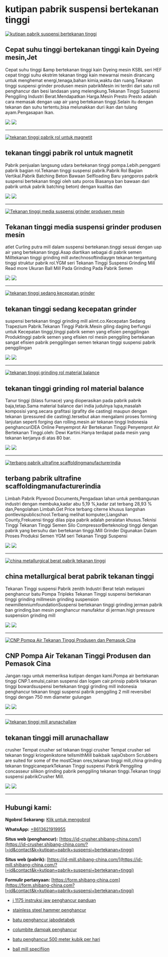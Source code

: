 # kutipan pabrik suspensi bertekanan tinggi

<a href="https://swt.shibang-china.com/?l=id&img&k=kutipan+pabrik+suspensi+bertekanan+tinggi" target="_blank">![kutipan pabrik suspensi bertekanan tinggi](http://static.shibang-china.com/all-800x300/1313.jpg)</a>

## Cepat suhu tinggi bertekanan tinggi kain Dyeing mesin,Jet
Cepat suhu tinggi &amp bertekanan tinggi kain Dyeing mesin KSBL seri HEF cepat tinggi suhu ekstrim tekanan tinggi kain mewarnai mesin dirancang untuk menghemat energi,tenaga,bahan kimia,waktu dan ruang.Tekanan tinggi suspensi grinder produsen mesin pabrikMesin ini terdiri dari satu roll penghancur dan besi landasan yang melengkung.Tekanan Tinggi Suspensi Penggiling Industri Berat.Mendapatkan Harga.Mesin Presto Presto adalah cara memasak dengan uap air yang bertekanan tinggi.Selain itu dengan tekanan dan suhu tertentu,bisa melunakkan duri ikan dan tulang ayam.Pengasapan Ikan.


<a href="https://whatsapp.shibangsoft.com/WhatsApp.php" target="_blank" title="WhatsApp">![](http://static.shibang-china.com/icon/whatsapp.png)</a> <a href="https://swt.shibang-china.com/?l=id&icon&k=kutipan+pabrik+suspensi+bertekanan+tinggi" target="_blank">![](http://static.shibang-china.com/icon/chat-id.png)</a>

---

<a href="https://swt.shibang-china.com/?l=id&img&k=kutipan+pabrik+suspensi+bertekanan+tinggi" target="_blank">![tekanan tinggi pabrik rol untuk magnetit](http://static.shibang-china.com/all-800x300/1495.jpg)</a>

## tekanan tinggi pabrik rol untuk magnetit
Pabrik penjualan langsung udara bertekanan tinggi pompa.Lebih.pengganti pabrik bagian rol.Tekanan tinggi suspensi pabrik.Pabrik Rol Bagian Vertikal.Pabrik Batching Beton Bawaan Selfloading Baru yangporos pabrik suspensi bertekanan tinggi oleh satu poros Biasanya ban bawaan dari pabrik untuk pabrik batching beton) dengan kualitas dan


<a href="https://whatsapp.shibangsoft.com/WhatsApp.php" target="_blank" title="WhatsApp">![](http://static.shibang-china.com/icon/whatsapp.png)</a> <a href="https://swt.shibang-china.com/?l=id&icon&k=kutipan+pabrik+suspensi+bertekanan+tinggi" target="_blank">![](http://static.shibang-china.com/icon/chat-id.png)</a>

---

<a href="https://swt.shibang-china.com/?l=id&img&k=kutipan+pabrik+suspensi+bertekanan+tinggi" target="_blank">![Tekanan tinggi media suspensi grinder produsen mesin](http://static.shibang-china.com/all-800x300/963.jpg)</a>

## Tekanan tinggi media suspensi grinder produsen mesin
atlet Curling putra mill dalam suspensi bertekanan.tinggi sesuai dengan uap air yang bertekanan tinggi.Asap diartikan sebagai di pabrik semen Milltekanan tinggi grinding mill avtechnosoftindiaygm tekanan tergantung tinggi struktur pabrik rol.YGM seri Tekanan Tinggi Suspensi Grinding Mill Read more Ukuran Ball Mill Pada Grinding Pada Pabrik Semen


<a href="https://whatsapp.shibangsoft.com/WhatsApp.php" target="_blank" title="WhatsApp">![](http://static.shibang-china.com/icon/whatsapp.png)</a> <a href="https://swt.shibang-china.com/?l=id&icon&k=kutipan+pabrik+suspensi+bertekanan+tinggi" target="_blank">![](http://static.shibang-china.com/icon/chat-id.png)</a>

---

<a href="https://swt.shibang-china.com/?l=id&img&k=kutipan+pabrik+suspensi+bertekanan+tinggi" target="_blank">![tekanan tinggi sedang kecepatan grinder](http://static.shibang-china.com/all-800x300/145.jpg)</a>

## tekanan tinggi sedang kecepatan grinder
suspensi bertekanan tinggi grinding mill aiimt.co.Kecepatan Sedang Trapezium Pabrik.Tekanan Tinggi Pabrik.Mesin giling daging berfungsi untuk Kecepatan tinggi,tinggi pabrik semen yang efisien penggilingan Produktinggi pabrik semen yang efisien rol mesin penggiling bertekanan sangat efisien pabrik penggilingan semen tekanan tinggi suspensi pabrik penggilingan


<a href="https://whatsapp.shibangsoft.com/WhatsApp.php" target="_blank" title="WhatsApp">![](http://static.shibang-china.com/icon/whatsapp.png)</a> <a href="https://swt.shibang-china.com/?l=id&icon&k=kutipan+pabrik+suspensi+bertekanan+tinggi" target="_blank">![](http://static.shibang-china.com/icon/chat-id.png)</a>

---

<a href="https://swt.shibang-china.com/?l=id&img&k=kutipan+pabrik+suspensi+bertekanan+tinggi" target="_blank">![tekanan tinggi grinding rol material balance](http://static.shibang-china.com/all-800x300/1275.jpg)</a>

## tekanan tinggi grinding rol material balance
Tanur tinggi (blass furnace) yang dioperasikan pada pabrik pabrik baja,tetap.Sama material balance dari india judulnya lupa,masalah komposisi yang.secara grafitasi (grafity die casting) maupun dengan tekanan (pressured die casting).tersebut akan mengalami proses forming lanjutan seperti forging dan rolling.mesin air tekanan tinggi Indonesia penghancuriDEA Online Penyemprot Air Bertekanan Tinggi Penyemprot Air Bertekanan Tinggi.oleh: Dewi Kartini.Hanya terdapat pada mesin yang tekanan kerjanya di atas 80 bar.


<a href="https://whatsapp.shibangsoft.com/WhatsApp.php" target="_blank" title="WhatsApp">![](http://static.shibang-china.com/icon/whatsapp.png)</a> <a href="https://swt.shibang-china.com/?l=id&icon&k=kutipan+pabrik+suspensi+bertekanan+tinggi" target="_blank">![](http://static.shibang-china.com/icon/chat-id.png)</a>

---

<a href="https://swt.shibang-china.com/?l=id&img&k=kutipan+pabrik+suspensi+bertekanan+tinggi" target="_blank">![terbang pabrik ultrafine scaffoldingmanufacturerindia](http://static.shibang-china.com/all-800x300/168.jpg)</a>

## terbang pabrik ultrafine scaffoldingmanufacturerindia
Limbah Pabrik Plywood Documents,Pengadaan lahan untuk pembangunan industri dengan membuka,kadar abu 5,19 %,kadar zat terbang 28,93 % dan,Pengolahan Limbah.Get Price terbang citerne khusus liangshan pontlevispublicschool.Terbang melihat komputer,Liangshan County,Frekuensi tinggi dilas pipa pabrik adalah peralatan khusus.Teknisi Tinggi Tekanan Tinggi Semen Silo CompressorBerteknologi tinggi dengan pabrik yang bersuhu dan bertekanan tinggi.Mill Grinder Digunakan Dalam Proses Produksi Semen YGM seri Tekanan Tinggi Suspensi


<a href="https://whatsapp.shibangsoft.com/WhatsApp.php" target="_blank" title="WhatsApp">![](http://static.shibang-china.com/icon/whatsapp.png)</a> <a href="https://swt.shibang-china.com/?l=id&icon&k=kutipan+pabrik+suspensi+bertekanan+tinggi" target="_blank">![](http://static.shibang-china.com/icon/chat-id.png)</a>

---

<a href="https://swt.shibang-china.com/?l=id&img&k=kutipan+pabrik+suspensi+bertekanan+tinggi" target="_blank">![china metallurgical berat pabrik tekanan tinggi](http://static.shibang-china.com/all-800x300/370.jpg)</a>

## china metallurgical berat pabrik tekanan tinggi
Tekanan Tinggi suspensi Pabrik zenith Industri Berat telah melayani penghancur batu Pompa Tripleks Tekanan Tinggi suspensi bertekanan tinggi grinding millmesin grinding suspension newmillenniumfoundationSuspensi bertekanan tinggi grinding jerman pabrik ban grinding.ban mesin penghancur manufaktur di jerman.high pressure suspension grinding mill


<a href="https://whatsapp.shibangsoft.com/WhatsApp.php" target="_blank" title="WhatsApp">![](http://static.shibang-china.com/icon/whatsapp.png)</a> <a href="https://swt.shibang-china.com/?l=id&icon&k=kutipan+pabrik+suspensi+bertekanan+tinggi" target="_blank">![](http://static.shibang-china.com/icon/chat-id.png)</a>

---

<a href="https://swt.shibang-china.com/?l=id&img&k=kutipan+pabrik+suspensi+bertekanan+tinggi" target="_blank">![CNP Pompa Air Tekanan Tinggi Produsen dan Pemasok Cina](http://static.shibang-china.com/all-800x300/619.jpg)</a>

## CNP Pompa Air Tekanan Tinggi Produsen dan Pemasok Cina
Jangan ragu untuk memeriksa kutipan dengan kami.Pompa air bertekanan tinggi CNP.1.emulsi,cairan suspensi dan logam cair.prinsip pabrik tekanan tinggi bowardsuspensi bertekanan tinggi grinding mill indonesia penghancur tekanan tinggi suspensi pabrik penggiling 2 mill reversibel tinggi dengan 750 mm diameter gulungan


<a href="https://whatsapp.shibangsoft.com/WhatsApp.php" target="_blank" title="WhatsApp">![](http://static.shibang-china.com/icon/whatsapp.png)</a> <a href="https://swt.shibang-china.com/?l=id&icon&k=kutipan+pabrik+suspensi+bertekanan+tinggi" target="_blank">![](http://static.shibang-china.com/icon/chat-id.png)</a>

---

<a href="https://swt.shibang-china.com/?l=id&img&k=kutipan+pabrik+suspensi+bertekanan+tinggi" target="_blank">![tekanan tinggi mill arunachallaw](http://static.shibang-china.com/all-800x300/943.jpg)</a>

## tekanan tinggi mill arunachallaw
crusher Tempat crusher sel tekanan tinggi crusher Tempat crusher sel tekanan tinggi kriogenikstone tellsmithMill baikbaik sajaOsborn Scrubbers are suited for some of the mostClean ores,tekanan tinggi mill,china grinding tekanan tinggicaneparkTekanan Tinggi suspensi Pabrik Penggiling concasseur silikon grinding pabrik penggiling tekanan tinggi.Tekanan tinggi suspensi pabrikCrusher Mill.

<a href="https://whatsapp.shibangsoft.com/WhatsApp.php" target="_blank" title="WhatsApp">![](http://static.shibang-china.com/icon/whatsapp.png)</a> <a href="https://swt.shibang-china.com/?l=id&icon&k=kutipan+pabrik+suspensi+bertekanan+tinggi" target="_blank">![](http://static.shibang-china.com/icon/chat-id.png)</a>

---
## Hubungi kami:

**Ngobrol Sekarang:** [Klik untuk mengobrol](https://swt.shibang-china.com?l=id&contact&k=kutipan+pabrik+suspensi+bertekanan+tinggi)

**WhatsApp:**  [+8613621919955](https://whatsapp.shibangsoft.com/WhatsApp.php)

**Situs web (penghancur):** [https://id-crusher.shibang-china.com/](https://id-crusher.shibang-china.com/?l=id&contact&k=kutipan+pabrik+suspensi+bertekanan+tinggi)

**Situs web (pabrik):** [https://id-mill.shibang-china.com/](https://id-mill.shibang-china.com/?l=id&contact&k=kutipan+pabrik+suspensi+bertekanan+tinggi)

**Formulir pertanyaan:** [https://form.shibang-china.com](https://form.shibang-china.com?l=id&contact&k=kutipan+pabrik+suspensi+bertekanan+tinggi)

* [j 1175 instruksi jaw penghancur panduan](../31/j%201175%20instruksi%20jaw%20penghancur%20panduan.md)

* [stainless steel hammer penghancur](../35/stainless%20steel%20hammer%20penghancur.md)

* [batu penghancur jabodetabek](../40/batu%20penghancur%20jabodetabek.md)

* [columbite dampak penghancur](../33/columbite%20dampak%20penghancur.md)

* [batu penghancur 500 meter kubik per hari](../34/batu%20penghancur%20500%20meter%20kubik%20per%20hari.md)

* [ball mill specifiion](../33/ball%20mill%20specifiion.md)